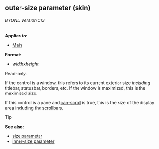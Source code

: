 ## outer-size parameter (skin) 
###### BYOND Version 513

<!-- -->
**Applies to:**
+   [Main](/ref/skin/control/main.md) 
<!-- -->
**Format:**
+   *width*x*height*


Read-only. 

If the control is a window, this refers to
its current exterior size *including* titlebar, statusbar, borders, etc.
If the window is maximized, this is the maximized size. 

If this
control is a pane and [can-scroll](/ref/skin/param/can-scroll.md)
is true, this is the size of the display area including the scrollbars.

> [!TIP] 
> **See also:**
> +   [size parameter](/ref/skin/param/size.md) 
> +   [inner-size parameter](/ref/skin/param/inner-size.md) 